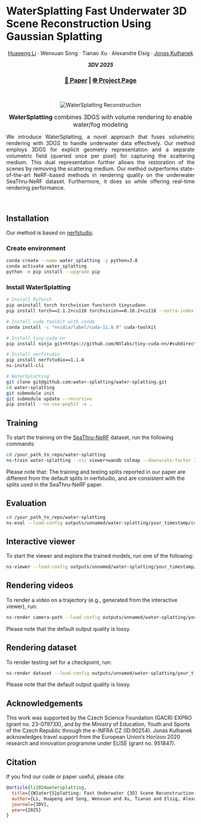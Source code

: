 <p align="center">
    <h1>
        <span class="title-main"><span>WaterSplatting</span></span>
        <span class="title-small">Fast Underwater 3D Scene Reconstruction Using Gaussian Splatting</span>
      </h1>
  <p align="center">
    <a href="https://github.com/IronLu11">Huapeng Li</a>
    ·
    <a>Wenxuan Song</a>
    ·
    <a>Tianao Xu</a>
    ·
    <a>Alexandre Elsig</a>
    ·
    <a href="https://jkulhanek.com/">Jonas Kulhanek</a>
  </p><p align="center">
    <b><i>3DV 2025</i></b>
  </p>
  <h3 align="center"><a href="https://arxiv.org/pdf/2408.08206">📄 Paper</a> | <a href="https://water-splatting.github.io/">🌐 Project Page</a></h3>
  <div align="center"></div>
</p>
<br/>
<p align="center">
  <img alt="WaterSplatting Reconstruction" src=".assets/curasao.webp" />
</p>
    <p align="center" class="justify" style="font-size: 1rem;margin: 0 0 0.4rem 0; text-align-last: center">
    <strong>WaterSplatting</strong> combines 3DGS with volume rendering to enable water/fog modeling</strong>
    </p>
<p align="justify">
We introduce WaterSplatting, a novel approach that fuses volumetric rendering with 3DGS to handle underwater data effectively. 
Our method employs 3DGS for explicit geometry representation and a separate volumetric field (queried once per pixel) for capturing the scattering medium. 
This dual representation further allows the restoration of the scenes by removing the scattering medium. 
Our method outperforms state-of-the-art NeRF-based methods in rendering quality on the underwater SeaThru-NeRF dataset. 
Furthermore, it does so while offering real-time rendering performance.
</p>
<br>

## Installation

Our method is based on [nerfstudio](https://docs.nerf.studio/index.html).

### Create environment
```bash
conda create --name water_splatting -y python=3.8
conda activate water_splatting
python -m pip install --upgrade pip
```

### Install WaterSplatting

```bash
# Install PyTorch
pip uninstall torch torchvision functorch tinycudann
pip install torch==2.1.2+cu118 torchvision==0.16.2+cu118 --extra-index-url https://download.pytorch.org/whl/cu118

# Install cuda-toolkit with conda
conda install -c "nvidia/label/cuda-11.8.0" cuda-toolkit

# Install tiny-cuda-nn
pip install ninja git+https://github.com/NVlabs/tiny-cuda-nn/#subdirectory=bindings/torch

# Install nerfstudio
pip install nerfstudio==1.1.4
ns-install-cli

# WaterSplatting
git clone git@github.com:water-splatting/water-splatting.git
cd water-splatting
git submodule init
git submodule update --recursive
pip install --no-use-pep517 -e .
```

## Training
To start the training on the [SeaThru-NeRF](https://sea-thru-nerf.github.io/) dataset, run the following commands:
```bash
cd /your_path_to_repo/water-splatting
ns-train water-splatting --vis viewer+wandb colmap --downscale-factor 1 --colmap-path sparse/0 --data /your_path_to_dataset/SeathruNeRF_dataset/IUI3-RedSea --images-path Images_wb
```
Please note that: The training and testing splits reported in our paper are different from the default splits in nerfstudio, and are consistent with the splits used in the SeaThru-NeRF paper.

## Evaluation

```bash
cd /your_path_to_repo/water-splatting
ns-eval --load-config outputs/unnamed/water-splatting/your_timestamp/config.yml --render-output-path renders/eval
```

## Interactive viewer
To start the viewer and explore the trained models, run one of the following:
```bash
ns-viewer --load-config outputs/unnamed/water-splatting/your_timestamp/config.yml
```

## Rendering videos
To render a video on a trajectory (e.g., generated from the interactive viewer), run:
```bash
ns-render camera-path --load-config outputs/unnamed/water-splatting/your_timestamp/config.yml --camera-path-filename /your_path_to_dataset/SeathruNeRF_dataset/IUI3-RedSea/camera_paths/your_trajectory.json --output-path renders/IUI3-RedSea/water_splatting.mp4
```

Please note that the default output quality is lossy.

## Rendering dataset
To render testing set for a checkpoint, run:
```bash
ns-render dataset --load-config outputs/unnamed/water-splatting/your_timestamp/config.yml --data /your_path_to_dataset/SeathruNeRF_dataset/IUI3-RedSea
```
Please note that the default output quality is lossy.
</p>
</section>

## Acknowledgements
This work was supported by the Czech Science Foundation (GACR) EXPRO (grant no. 23-07973X), and by the Ministry of Education, Youth and Sports of the Czech Republic through the e-INFRA CZ (ID:90254).
Jonas Kulhanek acknowledges travel support from the European Union’s Horizon 2020 research and innovation programme under ELISE (grant no. 951847).

## Citation
If you find our code or paper useful, please cite:
```bibtex
@article{li2024watersplatting,
  title={{W}ater{S}platting: Fast Underwater {3D} Scene Reconstruction using Gaussian Splatting},
  author={Li, Huapeng and Song, Wenxuan and Xu, Tianao and Elsig, Alexandre and Kulhanek, Jonas},
  journal={3DV},
  year={2025}
}
```
